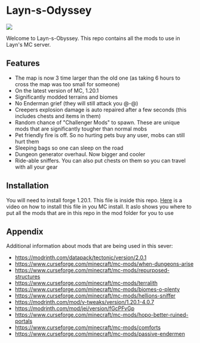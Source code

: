 
# Layn-s-Odyssey

![](https://cdn.discordapp.com/attachments/950414196833648701/1132832284840562820/LaynWICKED.png)

Welcome to Layn-s-Obyssey. This repo contains all the mods to use in Layn's MC server.
## Features

- The map is now 3 time larger than the old one (as taking 6 hours to cross the map was too small for someone)
- On the latest version of MC, 1.20.1
- Significantly modded terrains and biomes 
- No Enderman grief (they will still attack you @-@)
- Creepers explosion damage is auto repaired after a few seconds (this includes chests and items in them)
- Random chance of "Challenger Mods" to spawn. These are unique mods that are significantly tougher than normal mobs
- Pet friendly fire is off. So no hurting pets buy any user, mobs can still hurt them
- Sleeping bags so one can sleep on the road
- Dungeon generator overhaul. Now bigger and cooler
- Ride-able sniffers. You can also put chests on them so you can travel with all your gear


## Installation

You will need to install forge 1.20.1. This file is inside this repo. [Here](https://www.youtube.com/watch?v=fWw3lUfA0J8) is a video on how to install this file in you MC install. It aslo shows you where to put all the mods that are in this repo in the mod folder for you to use
    
## Appendix

Additional information about mods that are being used in this sever:

- https://modrinth.com/datapack/tectonic/version/2.0.1
- https://www.curseforge.com/minecraft/mc-mods/when-dungeons-arise
- https://www.curseforge.com/minecraft/mc-mods/repurposed-structures
- https://www.curseforge.com/minecraft/mc-mods/terralith
- https://www.curseforge.com/minecraft/mc-mods/biomes-o-plenty
- https://www.curseforge.com/minecraft/mc-mods/hellions-sniffer
- https://modrinth.com/mod/v-tweaks/version/1.20.1-4.0.7
- https://modrinth.com/mod/jei/version/fGcPFvGp
- https://www.curseforge.com/minecraft/mc-mods/hopo-better-ruined-portals
- https://www.curseforge.com/minecraft/mc-mods/comforts
- https://www.curseforge.com/minecraft/mc-mods/passive-endermen

